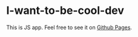 # I-want-to-be-cool-dev

This is JS app.
Feel free to see it on 
[ Github Pages](http://vyacheslavv44.github.io/I-want-to-be-cool-dev-in-EPAM).

